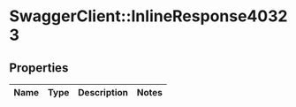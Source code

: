 # SwaggerClient::InlineResponse40323

## Properties
Name | Type | Description | Notes
------------ | ------------- | ------------- | -------------

